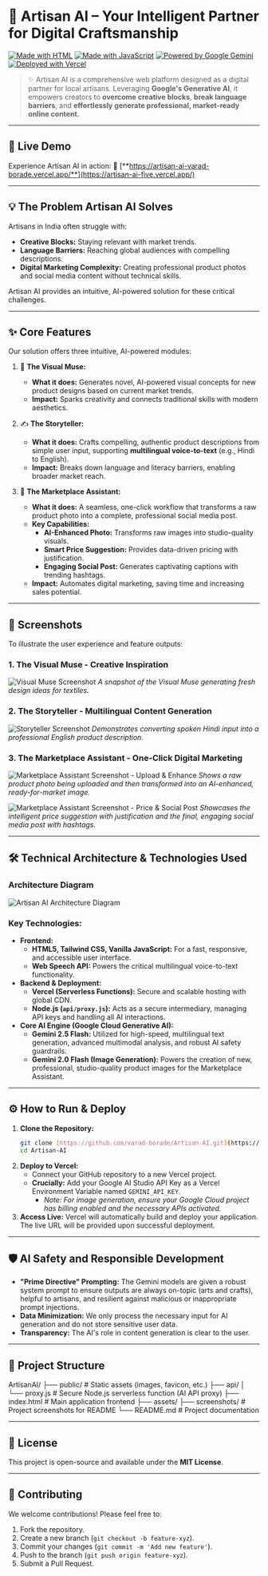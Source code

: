 # 🎨 Artisan AI – Your Intelligent Partner for Digital Craftsmanship

[![Made with HTML](https://img.shields.io/badge/Made%20with-HTML5-orange)](https://developer.mozilla.org/en-US/docs/Glossary/HTML5)
[![Made with JavaScript](https://img.shields.io/badge/Made%20with-JavaScript-yellow)](https://developer.mozilla.org/en-US/docs/Web/JavaScript)
[![Powered by Google Gemini](https://img.shields.io/badge/Powered%20by-Google%20Gemini-4285F4?logo=google&logoColor=white)](https://ai.google.dev/models/gemini)
[![Deployed with Vercel](https://img.shields.io/badge/Deployed%20with-Vercel-black)](https://vercel.com/)

> ✨ Artisan AI is a comprehensive web platform designed as a digital partner for local artisans. Leveraging **Google's Generative AI**, it empowers creators to **overcome creative blocks**, **break language barriers**, and **effortlessly generate professional, market-ready online content.**

---

## 🚀 Live Demo

Experience Artisan AI in action:
🔗 [**https://artisan-ai-varad-borade.vercel.app/**](https://artisan-ai-five.vercel.app/)

---

## 💡 The Problem Artisan AI Solves

Artisans in India often struggle with:
-   **Creative Blocks:** Staying relevant with market trends.
-   **Language Barriers:** Reaching global audiences with compelling descriptions.
-   **Digital Marketing Complexity:** Creating professional product photos and social media content without technical skills.

Artisan AI provides an intuitive, AI-powered solution for these critical challenges.

---

## ✨ Core Features

Our solution offers three intuitive, AI-powered modules:

1.  🎨 **The Visual Muse:**
    * **What it does:** Generates novel, AI-powered visual concepts for new product designs based on current market trends.
    * **Impact:** Sparks creativity and connects traditional skills with modern aesthetics.

2.  ✍️ **The Storyteller:**
    * **What it does:** Crafts compelling, authentic product descriptions from simple user input, supporting **multilingual voice-to-text** (e.g., Hindi to English).
    * **Impact:** Breaks down language and literacy barriers, enabling broader market reach.

3.  📱 **The Marketplace Assistant:**
    * **What it does:** A seamless, one-click workflow that transforms a raw product photo into a complete, professional social media post.
    * **Key Capabilities:**
        * **AI-Enhanced Photo:** Transforms raw images into studio-quality visuals.
        * **Smart Price Suggestion:** Provides data-driven pricing with justification.
        * **Engaging Social Post:** Generates captivating captions with trending hashtags.
    * **Impact:** Automates digital marketing, saving time and increasing sales potential.

---

## 📸 Screenshots

To illustrate the user experience and feature outputs:

### **1. The Visual Muse - Creative Inspiration**
![Visual Muse Screenshot](https://raw.githubusercontent.com/varad-borade/Artisan-AI/main/assets/screenshots/visual-muse.png)
*A snapshot of the Visual Muse generating fresh design ideas for textiles.*

### **2. The Storyteller - Multilingual Content Generation**
![Storyteller Screenshot](https://raw.githubusercontent.com/varad-borade/Artisan-AI/main/assets/screenshots/storyteller.png)
*Demonstrates converting spoken Hindi input into a professional English product description.*

### **3. The Marketplace Assistant - One-Click Digital Marketing**
![Marketplace Assistant Screenshot - Upload & Enhance](https://raw.githubusercontent.com/varad-borade/Artisan-AI/main/assets/screenshots/marketplace-upload-enhance.png)
*Shows a raw product photo being uploaded and then transformed into an AI-enhanced, ready-for-market image.*

![Marketplace Assistant Screenshot - Price & Social Post](https://raw.githubusercontent.com/varad-borade/Artisan-AI/main/assets/screenshots/marketplace-post-output.png)
*Showcases the intelligent price suggestion with justification and the final, engaging social media post with hashtags.*

---

## 🛠️ Technical Architecture & Technologies Used

### **Architecture Diagram**
![Artisan AI Architecture Diagram](https://raw.githubusercontent.com/varad-borade/Artisan-AI/main/assets/screenshots/architecture-diagram.png)

### **Key Technologies:**

* **Frontend:**
    * **HTML5, Tailwind CSS, Vanilla JavaScript:** For a fast, responsive, and accessible user interface.
    * **Web Speech API:** Powers the critical multilingual voice-to-text functionality.
* **Backend & Deployment:**
    * **Vercel (Serverless Functions):** Secure and scalable hosting with global CDN.
    * **Node.js (`api/proxy.js`):** Acts as a secure intermediary, managing API keys and handling all AI interactions.
* **Core AI Engine (Google Cloud Generative AI):**
    * **Gemini 2.5 Flash:** Utilized for high-speed, multilingual text generation, advanced multimodal analysis, and robust AI safety guardrails.
    * **Gemini 2.0 Flash (Image Generation):** Powers the creation of new, professional, studio-quality product images for the Marketplace Assistant.

---

## ⚙️ How to Run & Deploy

1.  **Clone the Repository:**
    ```bash
    git clone [https://github.com/varad-borade/Artisan-AI.git](https://github.com/varad-borade/Artisan-AI.git)
    cd Artisan-AI
    ```
2.  **Deploy to Vercel:**
    * Connect your GitHub repository to a new Vercel project.
    * **Crucially:** Add your Google AI Studio API Key as a Vercel Environment Variable named `GEMINI_API_KEY`.
        * *Note: For image generation, ensure your Google Cloud project has billing enabled and the necessary APIs activated.*
3.  **Access Live:** Vercel will automatically build and deploy your application. The live URL will be provided upon successful deployment.

---

## 🛡️ AI Safety and Responsible Development

* **"Prime Directive" Prompting:** The Gemini models are given a robust system prompt to ensure outputs are always on-topic (arts and crafts), helpful to artisans, and resilient against malicious or inappropriate prompt injections.
* **Data Minimization:** We only process the necessary input for AI generation and do not store sensitive user data.
* **Transparency:** The AI's role in content generation is clear to the user.

---

## 📂 Project Structure

ArtisanAI/
├── public/ # Static assets (images, favicon, etc.)
├── api/
│ └── proxy.js # Secure Node.js serverless function (AI API proxy)
├── index.html # Main application frontend
├── assets/
├── screenshots/ # Project screenshots for README
└── README.md # Project documentation

---

## 📄 License

This project is open-source and available under the **MIT License**.

---

## 🤝 Contributing

We welcome contributions! Please feel free to:
1.  Fork the repository.
2.  Create a new branch (`git checkout -b feature-xyz`).
3.  Commit your changes (`git commit -m 'Add new feature'`).
4.  Push to the branch (`git push origin feature-xyz`).
5.  Submit a Pull Request.
